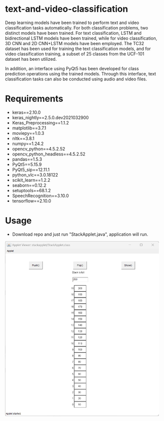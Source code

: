 # text-and-video-classification
Deep learning models have been trained to perform text and video classification tasks automatically. For both classification problems, two distinct models have been trained. For text classification, LSTM and bidirectional LSTM models have been trained, while for video classification, 3D CNN and 2D CNN+LSTM models have been employed. The TC32 dataset has been used for training the text classification models, and for video classification training, a subset of 25 classes from the UCF-101 dataset has been utilized. 

In addition, an interface using PyQt5 has been developed for class prediction operations using the trained models. Through this interface, text classification tasks can also be conducted using audio and video files.

# Requirements
- keras==2.10.0
- keras_nightly==2.5.0.dev2021032900
- Keras_Preprocessing==1.1.2
- matplotlib==3.7.1
- moviepy==1.0.3
- nltk==3.8.1
- numpy==1.24.2
- opencv_python==4.5.2.52
- opencv_python_headless==4.5.2.52
- pandas==1.5.3
- PyQt5==5.15.9
- PyQt5_sip==12.11.1
- python_vlc==3.0.18122
- scikit_learn==1.2.2
- seaborn==0.12.2
- setuptools==68.1.2
- SpeechRecognition==3.10.0
- tensorflow==2.10.0


# Usage
- Download repo and just run "StackApplet.java", application will run.

![alt](https://github.com/MuhammedGzel/stack-data-structure-applet-visualization/blob/main/app_screenshot.png)
